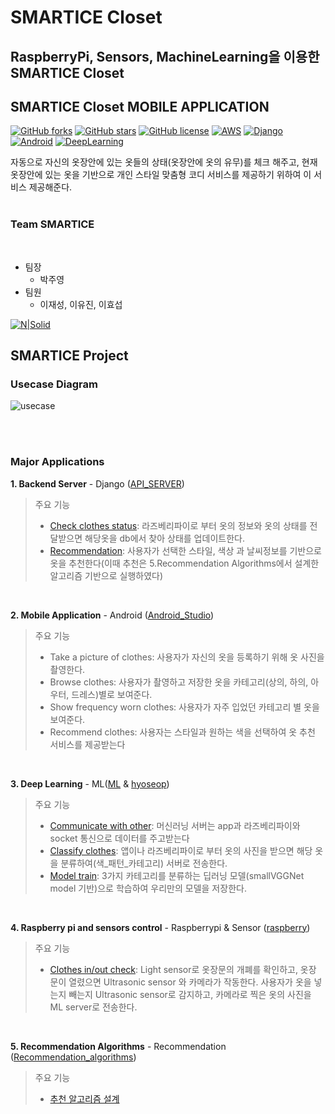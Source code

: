 # SMARTICE Closet
## RaspberryPi, Sensors, MachineLearning을 이용한 SMARTICE Closet
## SMARTICE Closet MOBILE APPLICATION

[![GitHub forks](https://img.shields.io/github/forks/ICE-Closet/Closet)](https://github.com/ICE-Closet/Closet/network) [![GitHub stars](https://img.shields.io/github/stars/ICE-Closet/Closet)](https://github.com/ICE-Closet/Closet/stargazers) [![GitHub license](https://img.shields.io/github/license/ICE-Closet/Closet)](https://github.com/ICE-Closet/Closet/blob/master/LICENSE) [![AWS](https://img.shields.io/badge/Amazon%20AWS-%23232F3E?logo=amazon-aws&logoColor=white)](https://aws.amazon.com/ko/free/?trk=ps_a134p000003yHYmAAM&trkCampaign=acq_paid_search_brand&sc_channel=PS&sc_campaign=acquisition_KR&sc_publisher=Google&sc_category=Core-Main&sc_country=KR&sc_geo=APAC&sc_outcome=acq&sc_detail=aws&sc_content=Brand_Core_aws_e&sc_segment=444218215904&sc_medium=ACQ-P|PS-GO|Brand|Desktop|SU|Core-Main|Core|KR|EN|Text&s_kwcid=AL!4422!3!444218215904!e!!g!!aws&ef_id=CjwKCAjwiaX8BRBZEiwAQQxGx2XOkTu_Tu8g0unvps-CYtT0OWOZFI3dswH1GM3tlS3TZ_c9zjO8SRoCa84QAvD_BwE:G:s&s_kwcid=AL!4422!3!444218215904!e!!g!!aws) [![Django](https://img.shields.io/badge/Django-Python-orange?logo=Django)](https://www.djangoproject.com/) [![Android](https://img.shields.io/badge/Android-Kotlin-3DDC84?logo=android&logoColor=white)](https://developer.android.com/?hl=ko) [![DeepLearning](https://img.shields.io/badge/tensorflow-Python-orange?logo=tensorflow&logoColor=white)](http://tensorflow.org/)

자동으로 자신의 옷장안에 있는 옷들의 상태(옷장안에 옷의 유무)를 체크
해주고, 현재 옷장안에 있는 옷을 기반으로 개인 스타일 맞춤형 코디 서비스를
제공하기 위하여 이 서비스 제공해준다.
<br><br>

### **Team SMARTICE**
<br>

- 팀장
    - 박주영
- 팀원
    - 이재성, 이유진, 이효섭

[![N|Solid](https://i.ibb.co/qCwrBHZ/qq.png)](https://github.com/ICE-Closet/Closet/graphs/contributors)

## **SMARTICE Project**
### **Usecase Diagram**
![usecase](https://user-images.githubusercontent.com/47167335/96278969-194e9180-1011-11eb-87db-aad476a169ae.png)

<br>
<br>

### **Major Applications**
**1. Backend Server** - Django ([API_SERVER](https://github.com/ICE-Closet/Closet/tree/API_Server))
> 주요 기능
>   - [Check clothes status](https://github.com/ICE-Closet/Closet/blob/API_Server/Closet/accounts/views/clothes_info.py): 라즈베리파이로 부터 옷의 정보와 옷의 상태를
전달받으면 해당옷을 db에서 찾아 상태를 업데이트한다.
>   - [Recommendation](https://github.com/ICE-Closet/Closet/tree/API_Server/Closet/accounts/Recommendation_algo): 사용자가 선택한 스타일, 색상 과 날씨정보를 기반으로 옷을 추천한다(이때 추천은 5.Recommendation Algorithms에서 설계한 알고리즘 기반으로 실행하였다)
<br>

**2. Mobile Application** - Android ([Android_Studio](https://github.com/ICE-Closet/Closet/tree/Android_Studio))
> 주요 기능
>   - Take a picture of clothes: 사용자가 자신의 옷을 등록하기 위해 옷 사진을 촬영한다.
>   - Browse clothes: 사용자가 촬영하고 저장한 옷을 카테고리(상의, 하의, 아우터, 드레스)별로 보여준다.
>   - Show frequency worn clothes: 사용자가 자주 입었던 카테고리 별 옷을 보여준다.
>   - Recommend clothes: 사용자는 스타일과 원하는 색을 선택하여 옷 추천 서비스를 제공받는다
<br>

**3. Deep Learning** - ML([ML](https://github.com/ICE-Closet/Closet/tree/ML) & [hyoseop](https://github.com/ICE-Closet/Closet/tree/hyoseop))
> 주요 기능
>   - [Communicate with other](https://github.com/ICE-Closet/Closet/blob/ML/socketCommuication.py): 머신러닝 서버는 app과 라즈베리파이와 socket 통신으로 데이터를 주고받는다
>   - [Classify clothes](https://github.com/ICE-Closet/Closet/blob/ML/MLclassify.py): 앱이나 라즈베리파이로 부터 옷의 사진을 받으면 해당 옷을 분류하여(색_패턴_카테고리) 서버로 전송한다.
>   - [Model train](https://github.com/ICE-Closet/Closet/blob/hyoseop/keras-multi-label/train.py): 3가지 카테고리를 분류하는 딥러닝 모델(smallVGGNet model 기반)으로 학습하여 우리만의 모델을 저장한다.
<br>

**4. Raspberry pi and sensors control** - Raspberrypi & Sensor ([raspberry](https://github.com/ICE-Closet/Closet/tree/raspberry))
> 주요 기능
>   - [Clothes in/out check](https://github.com/ICE-Closet/Closet/blob/raspberry/final/closet_functions.py): Light sensor로 옷장문의 개폐를 확인하고, 옷장 문이 열렸으면 Ultrasonic sensor 와 카메라가 작동한다. 사용자가 옷을 넣는지 빼는지 Ultrasonic sensor로
감지하고, 카메라로 찍은 옷의 사진을 ML server로 전송한다.

<br>

**5. Recommendation Algorithms** - Recommendation ([Recommendation_algorithms](https://github.com/ICE-Closet/Closet/tree/Recommendation_algorithms))
> 주요 기능
>   - [추천 알고리즘 설계](https://github.com/ICE-Closet/Closet/tree/Recommendation_algorithms/_clothes_recommendation)









